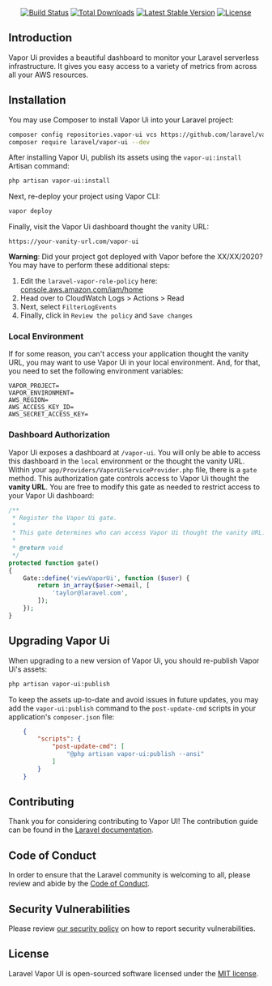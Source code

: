 <p align="center">
    <a href="https://github.com/laravel/vapor-ui/actions"><img src="https://github.com/laravel/vapor-ui/workflows/tests/badge.svg" alt="Build Status"></a>
    <a href="https://packagist.org/packages/laravel/vapor-ui"><img src="https://poser.pugx.org/laravel/vapor-ui/d/total.svg" alt="Total Downloads"></a>
    <a href="https://packagist.org/packages/laravel/vapor-ui"><img src="https://poser.pugx.org/laravel/vapor-ui/v/stable.svg" alt="Latest Stable Version"></a>
    <a href="https://packagist.org/packages/laravel/vapor-ui"><img src="https://poser.pugx.org/laravel/vapor-ui/license.svg" alt="License"></a>
</p>

## Introduction

Vapor Ui provides a beautiful dashboard to monitor your Laravel serverless infrastructure. It gives you easy access to a variety of metrics from across all your AWS resources.

<a name="installation"></a>
## Installation

You may use Composer to install Vapor Ui into your Laravel project:
```bash
composer config repositories.vapor-ui vcs https://github.com/laravel/vapor-ui
composer require laravel/vapor-ui --dev
```

After installing Vapor Ui, publish its assets using the `vapor-ui:install` Artisan command:
```bash
php artisan vapor-ui:install
```

Next, re-deploy your project using Vapor CLI:
```bash
vapor deploy
```

Finally, visit the Vapor Ui dashboard thought the vanity URL:
```
https://your-vanity-url.com/vapor-ui
```

**Warning**: Did your project got deployed with Vapor before the XX/XX/2020? You may have to perform these additional steps: 

1. Edit the `laravel-vapor-role-policy` here: [console.aws.amazon.com/iam/home](https://console.aws.amazon.com/iam/home#/roles/laravel-vapor-role$jsonEditor?policyName=laravel-vapor-role-policy&step=edit)
2. Head over to CloudWatch Logs > Actions > Read
3. Next, select `FilterLogEvents`
4. Finally, click in `Review the policy` and `Save changes`

<a name="local-environment"></a>
### Local Environment

If for some reason, you can't access your application thought the vanity URL, you may want to use Vapor Ui in your local environment. And, for that, you need to set the following environment variables:
```
VAPOR_PROJECT=
VAPOR_ENVIRONMENT=
AWS_REGION=
AWS_ACCESS_KEY_ID=
AWS_SECRET_ACCESS_KEY=
```

<a name="dashboard-authorization"></a>
### Dashboard Authorization

Vapor Ui exposes a dashboard at `/vapor-ui`. You will only be able to access this dashboard in the `local` environment or the thought the vanity URL. Within your `app/Providers/VaporUiServiceProvider.php` file, there is a `gate` method. This authorization gate controls access to Vapor Ui thought the **vanity URL**. You are free to modify this gate as needed to restrict access to your Vapor Ui dashboard:
```php
/**
 * Register the Vapor Ui gate.
 *
 * This gate determines who can access Vapor Ui thought the vanity URL.
 *
 * @return void
 */
protected function gate()
{
    Gate::define('viewVaporUi', function ($user) {
        return in_array($user->email, [
            'taylor@laravel.com',
        ]);
    });
}
```

<a name="upgrading-vapor-ui"></a>
## Upgrading Vapor Ui

When upgrading to a new version of Vapor Ui, you should re-publish Vapor Ui's assets:
```bash
php artisan vapor-ui:publish
```
To keep the assets up-to-date and avoid issues in future updates, you may add the `vapor-ui:publish` command to the `post-update-cmd` scripts in your application's `composer.json` file:
```json
    {
        "scripts": {
            "post-update-cmd": [
                "@php artisan vapor-ui:publish --ansi"
            ]
        }
    }
```

## Contributing

Thank you for considering contributing to Vapor UI! The contribution guide can be found in the [Laravel documentation](https://laravel.com/docs/contributions).

## Code of Conduct

In order to ensure that the Laravel community is welcoming to all, please review and abide by the [Code of Conduct](https://laravel.com/docs/contributions#code-of-conduct).

## Security Vulnerabilities

Please review [our security policy](https://github.com/laravel/vapor-ui/security/policy) on how to report security vulnerabilities.

## License

Laravel Vapor UI is open-sourced software licensed under the [MIT license](LICENSE.md).
